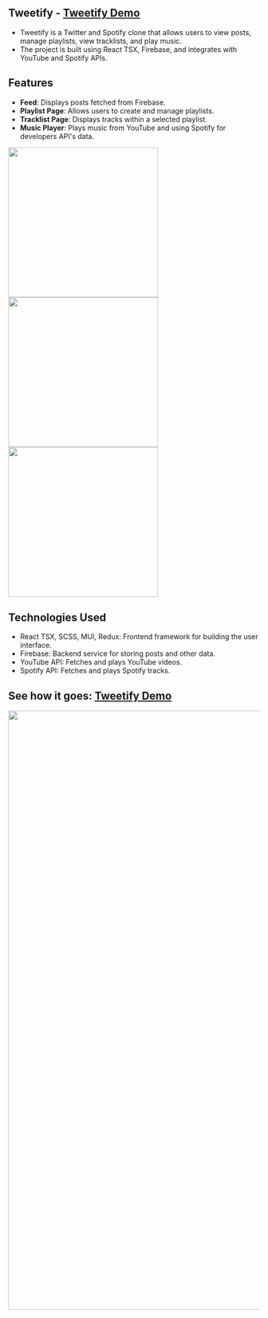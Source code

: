 ## Tweetify - [Tweetify Demo](https://oriteicher.github.io/Tweetify/)
- Tweetify is a Twitter and Spotify clone that allows users to view posts, manage playlists, view tracklists, and play music.
- The project is built using React TSX, Firebase, and integrates with YouTube and Spotify APIs.

## Features
- **Feed**: Displays posts fetched from Firebase.
- **Playlist Page**: Allows users to create and manage playlists.
- **Tracklist Page**: Displays tracks within a selected playlist.
- **Music Player**: Plays music from YouTube and using Spotify for developers API's data.
<div style="display: grid">
  <img src="https://github.com/user-attachments/assets/b46161a8-0738-43bc-a4f2-54b80607356a" width="300" margin-right="10px">
  <img src="https://github.com/user-attachments/assets/55bc0009-f6ec-4a96-b7c4-0c1d601fcefe" width="300" margin-right="10px">
  <img src="https://github.com/user-attachments/assets/1794f262-8439-4c4f-ad07-0b9f680176e8" width="300">
</div>

## Technologies Used
- React TSX, SCSS, MUI, Redux: Frontend framework for building the user interface.
- Firebase: Backend service for storing posts and other data.
- YouTube API: Fetches and plays YouTube videos.
- Spotify API: Fetches and plays Spotify tracks.

## See how it goes: [Tweetify Demo](https://oriteicher.github.io/Tweetify/)
  <img src="https://github.com/user-attachments/assets/02eedeb7-918c-431b-95ce-b7f729f43533" width="1200">
